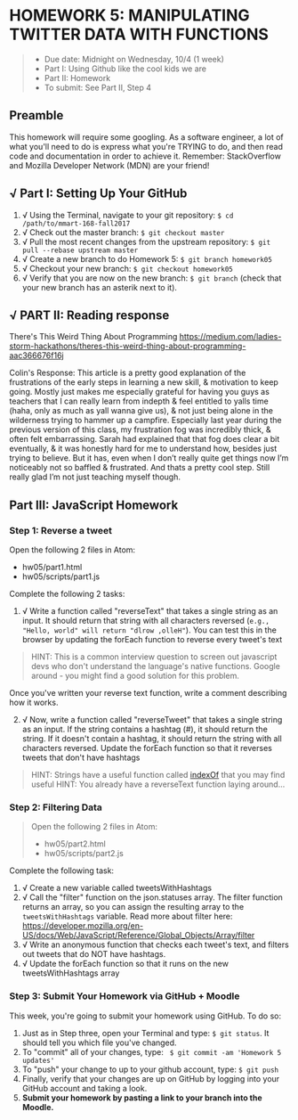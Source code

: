 # HOMEWORK 5: MANIPULATING TWITTER DATA WITH FUNCTIONS
> * Due date: Midnight on Wednesday, 10/4 (1 week)
> * Part I: Using Github like the cool kids we are
> * Part II: Homework
> * To submit: See Part II, Step 4

## Preamble
This homework will require some googling. As a software engineer, a lot of what you'll need to do is express what you're TRYING to do, and then read code and documentation in order to achieve it. Remember: StackOverflow and Mozilla Developer Network (MDN) are your friend!

## √ Part I: Setting Up Your GitHub
1. √ Using the Terminal, navigate to your git repository: `$ cd /path/to/mmart-168-fall2017`
2. √ Check out the master branch: `$ git checkout master`
3. √ Pull the most recent changes from the upstream repository: `$ git pull --rebase upstream master`
4. √ Create a new branch to do Homework 5: `$ git branch homework05`
5. √ Checkout your new branch: `$ git checkout homework05`
6. √ Verify that you are now on the new branch: `$ git branch` (check that your new branch has an asterik next to it).

## √ PART II: Reading response
There's This Weird Thing About Programming
https://medium.com/ladies-storm-hackathons/theres-this-weird-thing-about-programming-aac366676f16j

Colin's Response:
This article is a pretty good explanation of the frustrations of the early steps in learning a new skill, & motivation to keep going. Mostly just makes me especially grateful for having you guys as teachers that I can really learn from indepth & feel entitled to yalls time (haha, only as much as yall wanna give us), & not just being alone in the wilderness trying to hammer up a campfire. Especially last year during the previous version of this class, my frustration fog was incredibly thick, & often felt embarrassing.
Sarah had explained that that fog does clear a bit eventually, & it was honestly hard for me to understand how, besides just trying to believe. But it has, even when I don’t really quite get things now I’m noticeably not so baffled & frustrated. And thats a pretty cool step.
Still really glad I’m not just teaching myself though.




## Part III: JavaScript Homework

### Step 1: Reverse a tweet
Open the following 2 files in Atom:
  * hw05/part1.html
  * hw05/scripts/part1.js

Complete the following 2 tasks:

1. √ Write a function called "reverseText" that takes a single string as an input. It should return that string with all characters reversed (`e.g., "Hello, world" will return "dlrow ,olleH"`). You can test this in the browser by updating the forEach function to reverse every tweet's text
> HINT: This is a common interview question to screen out javascript devs who don't understand the language's native functions. Google around - you might find a good solution for this problem.

Once you've written your reverse text function, write a comment describing how it works.

2. √ Now, write a function called "reverseTweet" that takes a single string as an input. If the string contains a hashtag (#), it should return the string. If it doesn't contain a hashtag, it should return the string with all characters reversed. Update the forEach function so that it reverses tweets that don't have hashtags
> HINT: Strings have a useful function called [indexOf]((https://developer.mozilla.org/en-US/docs/Web/JavaScript/Reference/Global_Objects/String/indexOf)) that you may find useful
> HINT: You already have a reverseText function laying around...

### Step 2: Filtering Data
> Open the following 2 files in Atom:
>  
>  * hw05/part2.html
>  * hw05/scripts/part2.js

Complete the following task:

1. √ Create a new variable called tweetsWithHashtags
2. √ Call the "filter" function on the json.statuses array. The filter function returns an array, so you can assign the resulting array to the `tweetsWithHashtags` variable. Read more about filter here: https://developer.mozilla.org/en-US/docs/Web/JavaScript/Reference/Global_Objects/Array/filter
3. √ Write an anonymous function that checks each tweet's text, and filters out tweets that do NOT have hashtags.
4. √ Update the forEach function so that it runs on the new tweetsWithHashtags array

### Step 3: Submit Your Homework via GitHub + Moodle
This week, you're going to submit your homework using GitHub. To do so:

1. Just as in Step three, open your Terminal and type: `$ git status`. It should tell you which file you've changed.
2. To "commit" all of your changes, type: ` $ git commit -am 'Homework 5 updates'`
3. To "push" your change to up to your github account, type: `$ git push`
4. Finally, verify that your changes are up on GitHub by logging into your GitHub account and taking a look.
5. **Submit your homework by pasting a link to your branch into the Moodle.**
